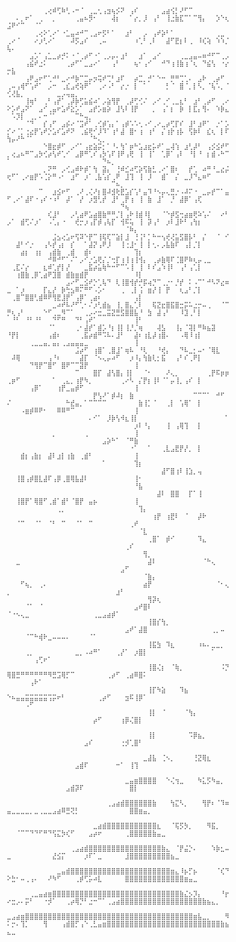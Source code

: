 ⠀⠀⠀⠀⠀⠀⠀⠀⢀⢔⠾⢋⠷⢃⠠⠒⠈⠀⢀⣀⢂⢠⣲⢦⡪⠝⠀⢠⠎⠀⠀⠀⠀⠀⣠⣴⢪⡃⠜⠋⠉⠀⠀⠀⠀⠀⠀⠀⠀⠀⠀⠄⡀⠖⠁⠀⢀⠀⠀⡀⠀⠀⠀⠀⢀⣤⠦⡻⠂⠀⠀⠀⢼⡆⠀⠀⠁⡔⡀⡸⠀⢠⠃⠀⢸⣐⣷⣏⠉⠁⠉⢻⡄⠀⠀⡱⠑⢆⣨⠟⠊⠉⠀⠀⠈⠁⠀⠀⠀⠀⠀⠀⠀⠀⠀⠀⠀⠀⠀⠀⠀⠀⠀⠀⠀⠀⠀⠀
⠀⠀⠀⠀⠀⠀⢀⢔⠕⢁⠔⠁⠐⣁⣤⠴⠚⠉⢀⣠⠖⡫⠃⠁⠀⠀⣰⠃⠀⠀⡠⠀⢠⠞⡵⠃⠁⠀⠀⠀⠀⠀⠀⠀⠀⠀⢀⣀⠀⢀⠔⠈⠀⠀⠀⠔⡰⢃⠔⠁⠀⠀⠀⠼⡫⣠⠎⠀⠀⢀⠤⠀⠀⠀⠀⠀⠀⠰⢁⠃⢀⠇⠀⠀⣼⠋⣟⡆⠇⢀⠀⠸⢎⢵⠀⠱⠱⡈⢧⠄⠀⠀⠀⠀⠀⠀⠀⠀⠀⠀⠀⠀⠀⠀⠀⠀⠀⠀⠀⠀⠀⠀⠀⠀⠀⠀⠀⠀
⠀⠀⠀⠀⠀⣠⡡⠁⢠⣁⣀⡴⡚⠅⠐⠈⢀⡴⠋⠐⠁⢀⡠⡤⠄⣰⠃⠀⠀⣰⠁⠀⣠⠊⠀⠀⠀⠀⢀⣀⣠⣤⠤⠶⠚⠋⠉⢀⡠⠀⠀⠀⠀⢠⣮⠞⣐⠅⠀⠀⠀⠀⢀⡴⠋⠁⣀⣠⠔⠁⠀⠀⢠⠃⠀⠀⠀⢦⠂⢠⠊⠀⠀⠚⠙⢰⢸⣷⢰⠈⢆⠀⠙⣮⢣⠀⠐⡔⡒⣧⠀⠀⠀⠀⠀⠀⠀⠀⠀⠀⠀⠀⠀⠀⠀⠀⠀⠀⠀⠀⠀⠀⠀⠀⠀⠀⠀⠀
⠀⠀⠀⠀⢠⠟⣠⠖⠋⢁⠚⠃⣀⠔⠚⡷⠉⣉⡤⡲⢭⠞⢉⠃⣰⠏⠀⠀⡴⣉⡀⡚⠁⠑⠒⠀⡛⠛⢉⢁⠄⠀⣠⠗⠀⢀⡴⠋⠀⢀⠤⢠⢾⠋⢡⠞⠁⠀⡠⠒⠀⢀⣎⣠⢞⢵⠟⠁⠀⢀⠔⠠⠃⠀⡔⡐⠀⡇⠀⠁⠀⠀⠀⠀⡃⠈⠀⣿⠈⡀⡇⠣⡀⠈⢧⠡⡀⠈⢊⢜⣧⡀⠀⠀⠀⠀⠀⠀⠀⣀⡠⢤⣤⡀⠀⠀⠀⠀⠀⠀⠀⠀⠀⠀⠀⠀⠀⠀
⠀⠀⠀⠀⢸⢶⠃⠀⢀⠃⢠⡞⠁⢀⡼⡷⢋⣥⣮⠴⠁⡠⣵⢻⡟⠀⢀⡼⢋⢊⠌⠀⡠⠊⢀⠊⢀⣀⣆⠃⠀⣰⠃⢀⡴⠋⠀⢀⠔⠕⡡⠞⣠⠝⠁⠀⣠⠊⢀⣤⠖⣡⠞⣕⡡⠁⠀⣠⡞⡡⣶⡵⠀⣸⢣⠇⢸⡟⠀⠀⠀⡀⠀⢠⠁⡆⠀⡷⠀⡇⣏⡄⢻⠄⠀⠱⡷⣄⠀⠡⡹⡇⠀⢀⡀⠄⠒⠈⠁⠀⠀⠀⠀⠉⠓⢤⡀⠀⠀⠀⠀⠀⠀⠀⠀⠀⠀⠀
⠀⠀⠀⠀⠈⠙⠀⠀⡎⢠⠋⠀⣠⡮⠔⠈⣩⠞⠁⢀⢊⡾⢡⡄⠁⢠⡾⠡⠡⢂⠠⠊⢀⠔⣀⡴⢋⡏⠎⠀⣸⠃⣰⠟⠁⠀⡐⠁⡡⡊⠔⠈⡁⢐⣔⡟⢡⠞⡑⣡⠎⣡⠞⠝⠀⢀⣮⢟⠊⡸⠹⠁⢰⠃⣼⠀⣿⠂⢰⠀⢰⠃⠀⡌⢰⡗⢰⡧⠀⢫⡷⠇⠀⣎⢆⠀⡇⠏⢳⡤⠜⠓⠈⠁⠀⠀⠀⠀⠀⠀⠀⠀⠀⠀⠀⠀⠈⠓⢄⡀⠀⠀⠀⠀⠀⠀⠀⠀
⠀⠀⠀⠀⠀⠀⠀⠀⠑⣿⣖⡾⠋⠀⡠⠊⠁⢠⣖⣵⡭⡂⠁⠘⠄⢳⠁⡶⠓⣡⣰⣖⡥⠞⠁⣀⢼⢱⠀⣰⢃⡼⠃⠀⢠⡪⣪⠞⠋⡀⢔⣠⠦⠛⠉⣠⡳⢊⡴⢣⠞⢁⠊⠀⣠⡿⠛⢁⠎⢠⡳⢡⠏⢸⠟⢠⢟⠀⢸⠀⢸⠁⠀⢁⡿⠁⢠⠇⠀⠘⡇⠘⠀⡆⣾⠠⠓⠉⠁⠀⠀⠀⠀⠀⠀⠀⠀⠀⠀⠀⠀⠀⠀⠀⠀⠀⠀⠀⠀⠙⠦⡀⠀⠀⠀⠀⠀⠀
⠀⠀⠀⠀⠀⠀⠀⠀⡀⠝⠛⠀⡠⢊⣠⠾⠗⡾⠁⢳⠀⣽⡄⠀⢘⠾⣊⠴⢋⡵⢫⣷⣃⢀⠔⠁⣿⠆⠀⠀⡞⢁⠀⠴⠛⠘⣀⣔⡬⢖⠋⠁⢀⠔⣶⡟⠡⢈⡕⠛⠠⠂⠀⣰⠋⠀⡰⠁⢀⣧⢡⡎⢀⠟⠀⣸⢹⠀⢸⠀⡸⠀⠀⣾⠁⠀⡌⠀⣀⡸⠙⣄⠶⠋⠀⠀⠀⠀⠀⠀⠀⠀⠀⠀⠀⠀⠀⠀⠀⠀⠀⠀⠀⠀⠀⠀⠀⠀⠀⠀⠀⠉⠦⡀⠀⠀⠀⠀
⠀⠀⠀⠀⠀⠀⠀⠉⠀⠀⣰⣪⠖⠋⠀⢀⠜⢀⢌⠜⡆⣿⠼⣺⢗⣟⣡⡎⢡⠃⣤⠹⠘⠢⡤⢄⣛⡐⠠⠼⠍⠐⠀⣀⡤⡞⠉⠁⣤⠋⢀⠔⠁⣼⠏⠐⢠⠎⠐⠰⠃⠀⡼⠁⠀⡜⠀⡰⣻⢃⡞⠀⣸⠃⢀⡟⢰⠀⢸⠀⣷⠀⣸⠁⠀⡘⠀⣼⡿⠁⢠⢏⠀⠀⠀⠀⠀⠀⠀⠀⠀⠀⠀⠀⠀⠀⠀⠀⠀⠀⠀⠀⠀⠀⠀⠀⠀⠀⠀⠀⠀⠀⠀⠙⢦⠀⠀⠀
⠀⠀⠀⠀⠀⠀⠀⠀⠀⢎⣸⠃⠀⠀⡠⢃⣴⠟⣡⣴⣿⣷⠛⠛⡈⡇⢠⠗⢸⣾⠸⡇⠀⠀⠈⠑⡾⣫⢒⣴⣶⢟⠵⢡⠌⠀⠀⠔⠃⡠⠁⠀⣾⢋⠌⡰⠁⠀⠠⢁⡄⠐⠀⠀⢞⡒⡰⢠⡏⡾⢠⢧⡏⠀⢺⠯⢥⠀⢸⠀⡽⢠⠃⠀⡰⠇⣸⠗⠃⢠⢳⡆⠀⠀⠀⠀⠀⠀⠀⠀⠀⠀⠀⠀⠀⠀⠀⠀⠀⠀⠀⠀⠀⠀⠀⠀⠀⠀⠀⠀⠀⠀⠀⠀⠈⠷⡄⠀
⠀⠀⠀⠀⠀⠀⠀⠀⠀⠀⣨⣢⢔⣡⠖⢫⠽⠑⡟⠉⢸⢯⢏⠉⣵⡇⣸⠀⢘⢨⠃⡁⠓⠒⢢⢞⢜⣥⣫⣿⡧⠃⠀⡌⠀⠀⠈⠀⠊⠀⠀⣼⠃⠊⡐⠀⠀⢠⠣⡞⢠⡆⠀⡎⠀⠀⠁⣼⡝⢠⠟⡸⠀⠀⢸⢐⣸⠂⢸⠀⡇⢂⠄⡠⣧⣷⠏⠀⢠⡇⡈⡇⠀⠀⠀⠀⠀⠀⠀⠀⠀⣴⡆⠀⢰⡆⠀⢠⣾⣷⠀⢀⣾⠀⠀⣾⠆⠀⠀⠀⠀⠀⠀⠀⠀⠀⢹⡆
⠀⠀⠀⠀⠀⠀⠀⠀⠀⠚⠿⠚⠋⠁⠌⠁⡠⠊⡐⣡⢟⡌⡈⢒⡏⢰⢸⢰⢸⢺⡄⠀⢀⡴⣷⢿⠏⢈⣿⠟⠷⢆⡤⢀⣀⠀⠀⠀⠀⠀⢀⣏⠌⡔⠀⠀⠀⣆⠾⢁⡞⡇⡜⠀⠀⠀⣀⣯⡴⣥⢷⠓⠒⠋⠉⠡⢸⠀⢸⠀⠇⠎⣠⠱⢸⠇⠀⢠⠃⢠⢁⡇⠀⠀⠀⠀⠀⠀⠀⠀⢰⣿⣷⢀⡿⢁⣴⠟⣹⣿⠀⣾⣷⣶⣾⡟⠀⠀⠀⠀⠀⠀⠀⠀⠀⠀⠸⡇
⠀⠀⠀⠀⠀⠀⠀⠀⠀⠀⠀⠀⠀⣠⠔⠋⣀⣪⠞⡑⢁⢧⠙⠀⢇⢸⣿⢺⡞⡚⡯⢴⡙⠉⢀⡐⠂⡘⡞⠀⠅⠠⠉⠁⠚⠣⠝⣔⠶⣀⠀⠁⡰⠀⠀⠀⠀⡏⣄⡜⠀⡷⢓⣢⠿⠍⠛⠋⠠⡡⠂⠀⠀⠀⢀⠀⢀⡇⢨⠀⣶⡜⢸⠀⡟⠀⠀⢆⣠⠃⡈⡇⠀⠀⠀⠀⠀⠀⠀⢀⣿⠉⣿⣿⢃⣾⠿⠟⢻⣟⣸⡟⠁⢠⡿⠁⢀⣴⠆⠀⠀⠀⠀⠀⠀⠀⢠⡇
⠀⠀⠀⠀⠀⠀⠀⠀⠀⠀⣀⠴⠞⠧⠜⠋⢁⠂⠌⡰⢃⣾⣦⠀⢸⡀⣿⣄⢁⠇⠀⠀⢯⣝⣖⣿⣯⣿⣒⡭⠥⣐⡒⠤⢀⠀⠀⠈⠉⡛⢆⢠⠃⠀⠀⠀⠀⠑⠋⢀⣀⠻⠉⠁⠀⠀⢀⡠⠔⣒⣀⣭⣝⣛⣫⣿⣿⣧⠘⠀⣳⠀⣼⢠⠃⠀⠀⠸⣹⢀⠃⡇⠀⠀⠀⠀⠀⠀⠀⠘⠃⠀⠘⠃⠘⠃⠀⠀⠙⠋⠛⠀⠀⠙⠃⢠⠞⠁⠀⠀⠀⠀⠀⠀⠀⠀⢸⠃
⠀⠀⠀⠀⠀⠀⠀⠀⠀⠈⠁⠀⠀⠀⠀⢀⠂⣼⡞⠁⣾⡡⠘⡆⢸⡇⢸⡘⡈⢶⠀⠀⠀⢼⣣⠀⠀⢸⡄⠈⢽⡇⠛⠷⣦⣽⠀⠀⠀⠘⡟⡇⠀⠀⠀⠀⠀⠀⢠⣾⠆⠀⠀⠀⠀⢀⣯⡴⣾⠛⠩⠧⠄⣸⠃⠀⠀⣼⠆⢰⣇⡼⢰⣿⠄⠀⠀⠠⢿⠸⢰⡇⠀⠀⠀⠀⠀⠀⠀⠀⠀⠀⠀⢀⣀⣀⣤⡀⣤⡄⢀⣠⣤⣤⣤⣀⠀⠀⠀⠀⠀⠀⠀⠀⠀⠀⢸⠀
⠀⠀⠀⠀⠀⠀⠀⠀⠀⠀⠀⠀⠀⠀⠀⣨⡴⠋⠀⢰⣿⠁⢀⣿⣸⠁⢶⠧⠀⠘⢇⠀⠀⠘⢞⡄⠀⠀⠙⠧⣀⡂⠤⠂⠈⢿⣇⠀⠀⠀⠼⢿⠀⠀⠀⠀⠀⠀⢠⠘⠆⠀⠀⠀⠀⣼⡏⠀⠈⠢⢄⡤⠴⠋⠀⠀⡰⠸⡄⢳⣷⢇⡂⣯⠀⠀⢠⠃⠎⢀⠟⡇⠀⠀⠀⠀⠀⠀⠀⠀⠀⠀⠀⠙⢻⡟⠉⣿⠋⠀⣿⠟⠉⠉⣽⡟⠀⠀⠀⠀⠀⠀⠀⠀⠀⠀⢸⠀
⠀⠀⠀⠀⠀⠀⠀⠀⠀⠀⠀⠀⠀⠀⠀⠉⠀⠀⠀⣿⡏⠀⣼⢣⣿⡄⢸⡇⠀⠀⠈⠂⠀⠀⠀⠜⢄⡀⠀⠀⠀⠀⠀⠀⢀⡟⠯⡶⡶⢀⡶⠋⠀⠀⠀⠀⠀⠀⠀⠁⠀⢀⣄⡀⢰⡟⠳⡀⠀⠀⠀⠀⠀⠀⢀⠔⠣⠀⡌⡟⡆⢸⠇⠈⠁⡤⢸⡀⢠⠎⠀⡇⠀⠀⠀⠀⠀⠀⠀⠀⠀⠀⠀⢠⡿⠁⠀⠀⠀⢰⡟⣀⣤⡾⠋⠀⠀⠀⠀⠀⠀⠀⠀⠀⠀⠀⢸⠀
⠀⠀⠀⠀⠀⠀⠀⠀⠀⠀⠀⠀⠀⠀⠀⠀⠀⠀⠀⡟⢣⠜⠁⡾⠼⡆⠀⣷⠀⠀⠀⠀⠀⠀⠀⠀⠀⠀⠀⠀⠀⠉⠉⠉⠁⠀⠚⠋⠀⠌⠀⠀⠀⠀⠀⠀⠀⠀⠀⠀⠀⠀⠓⣞⣤⡀⠁⠉⠉⠉⠉⠀⠀⠀⠀⠀⠀⠀⣷⢸⡁⠈⠀⠀⢀⡇⠀⢡⢿⠁⠀⡇⠀⠀⠀⠀⠀⠀⠀⠀⠀⠠⣶⡾⠿⠟⠂⠀⠀⠿⠿⠛⠉⠀⠀⠀⠀⠀⠀⠀⠀⠀⠀⠀⠀⠀⢸⠀
⠀⠀⠀⠀⠀⠀⠀⠀⠀⠀⠀⠀⠀⠀⠀⠀⠀⠀⠄⠊⠁⠀⡸⡷⢣⠺⣆⢸⡇⠀⠀⠀⠀⠀⠀⠀⠀⠀⠀⠀⠀⠀⠀⠀⠀⠀⠀⠀⠁⠀⠀⠀⠀⠀⠀⠀⠀⠀⠀⠀⠀⠀⠀⠀⠀⠀⠀⠀⠀⠀⠀⠀⠀⠀⠀⠀⠀⡰⠇⠘⡄⠀⠀⠀⢸⠀⢠⢿⢹⠀⠀⡇⠀⠀⠀⠀⠀⠀⠀⠀⠀⠀⠀⠀⠀⠀⠀⠀⡀⠀⠀⠀⠀⠀⠀⢀⠀⠀⠀⠀⠀⠀⠀⠀⠀⠀⢸⠀
⠀⠀⠀⠀⠀⠀⠀⠀⠀⠀⠀⠀⠀⠀⠀⠀⠀⠀⠀⠀⠀⣠⡵⠓⠁⠀⠈⠛⣷⠀⠀⠀⠀⠀⠀⠀⠀⠀⠀⠀⠀⠀⠀⠀⠀⠀⠀⠀⠀⠀⠀⠀⠀⠀⠀⠀⠀⠀⠀⠀⠀⠀⠀⠀⠀⠀⠀⠀⠀⠀⠀⠀⠀⠀⠀⠀⠐⠁⠀⠀⠁⠀⠀⢀⣇⣠⣟⡟⡜⡀⠀⡇⠀⠀⠀⠀⠀⠀⠀⠀⠀⣾⡆⢠⣷⡆⠀⣼⠇⣰⡇⢰⣷⠀⢀⣾⠃⠀⠀⠀⠀⠀⠀⠀⠀⠀⢸⠀
⠀⠀⠀⠀⠀⠀⠀⠀⠀⠀⠀⠀⠀⠀⠀⠀⠀⠀⠀⠀⠀⠁⠀⠀⠀⠀⠀⠀⢹⡆⠀⠀⠀⠀⠀⠀⠀⠀⠀⠀⠀⠀⠀⠀⠀⠀⠀⠀⠀⠀⠀⠀⠀⠀⠀⠀⠀⠀⠀⠀⠀⠀⠀⠀⠀⠀⠀⠀⠀⠀⠀⠀⠀⠀⠀⠀⠀⠀⠀⠀⠀⠀⠀⣼⠋⣿⢰⠇⢸⣱⡀⢤⠀⠀⠀⠀⠀⠀⠀⠀⢸⣿⢠⡾⣿⣇⣼⠏⢠⡿⢀⣿⢿⣧⣼⠇⠀⠀⠀⠀⠀⠀⠀⠀⠀⠀⢸⠂
⠀⠀⠀⠀⠀⠀⠀⠀⠀⠀⠀⠀⠀⠀⠀⠀⠀⠀⠀⠀⠀⠀⠀⠀⠀⠀⠀⠀⠘⣧⠀⠀⠀⠀⠀⠀⠀⠀⠀⠀⠀⠀⠀⠀⠀⠀⠀⠀⠀⠀⠀⠀⠀⠀⠀⠀⠀⠀⠀⠀⠀⠀⠀⠀⠀⠀⠀⠀⠀⠀⠀⠀⠀⠀⠀⠀⠀⠀⠀⠀⠀⠀⣼⠇⠀⣿⣿⠀⠀⡏⠁⢸⠀⠀⠀⠀⠀⠀⠀⠀⢸⣿⡟⠁⢿⣿⠋⢀⣾⠁⣾⠃⠈⣿⡟⠀⣤⡦⠀⠀⠀⠀⠀⠀⠀⠀⢸⠀
⠀⠀⠀⠀⠀⠀⠀⠀⠀⠀⠀⢀⡀⠀⠀⠀⠀⠀⠀⠀⠀⠀⠀⠀⠀⠀⠀⠀⠀⢹⡄⠀⠀⠀⠀⠀⠀⠀⠀⠀⠀⠀⠀⠀⠀⠀⠀⠀⠀⠀⠀⠀⠀⠀⠀⠀⠀⠀⠀⠀⠀⠀⠀⠀⠀⠀⠀⠀⠀⠀⠀⠀⠀⠀⠀⠀⠀⠀⠀⠀⠀⢰⡟⠀⢰⣟⠇⠀⠈⠀⠀⡼⠗⠀⠀⠀⠀⠀⠀⠀⠈⠉⠀⠀⠈⠁⠀⠈⠃⠀⠉⠀⠀⠈⠁⠀⠉⠀⠀⠀⠀⠀⠀⠀⠀⢀⠞⠀
⠀⠀⠀⠀⠀⠀⠀⠀⠀⠀⠀⠀⠀⠀⠀⠀⠀⠀⠀⠀⠀⠀⠀⠀⠀⠀⠀⠀⠀⠈⣇⠀⠀⠀⠀⠀⠀⠀⠀⠀⠀⠀⠀⠀⠀⠀⠀⠀⠀⠀⠀⠀⠀⠀⠀⠀⠀⠀⠀⠀⠀⠀⠀⠀⠀⠀⠀⠀⠀⠀⠀⠀⠀⠀⠀⠀⠀⠀⠀⠀⢀⣿⠁⠀⡾⠊⠀⠀⠀⠀⠀⠹⣄⠀⠀⠀⠀⠀⠀⠀⠀⠀⠀⠀⠀⠀⠀⠀⠀⠀⠀⠀⠀⠀⠀⠀⠀⠀⠀⠀⠀⠀⠀⠀⢀⠎⠀⠀
⠀⠀⠀⠀⠀⠀⠀⠀⠀⠀⠀⠀⠀⠀⠀⠀⠀⠀⠀⠀⠀⠀⠀⠀⠀⠀⠀⠀⠀⠀⢻⡀⠀⠀⠀⠀⠀⠀⠀⠀⠀⠀⠀⠀⠀⠀⠀⠀⠀⠀⠀⣀⠀⠀⠀⠀⠀⠀⠀⠀⠀⠀⠀⠀⠀⠀⠀⠀⠀⠀⠀⠀⠀⠀⠀⠀⠀⠀⠀⠀⣼⠇⠀⠀⠀⠀⠀⠀⠀⠀⠀⠀⠈⠓⢄⠀⠀⠀⠀⠀⠀⠀⠀⠀⠀⠀⠀⠀⠀⠀⠀⠀⠀⠀⠀⠀⠀⠀⠀⠀⠀⠀⠀⣠⠋⠀⠀⠀
⠀⠀⠀⠀⠀⠀⠀⠀⠀⠀⠀⠀⠀⠀⠀⠀⠀⠀⠀⠀⠀⠀⠀⠀⠀⠀⠀⠀⠀⠀⠈⣷⡄⠀⠀⠀⠀⠀⠀⠀⠀⠀⠀⠀⠀⠀⠀⠀⠀⠀⠀⠀⠋⢦⡀⠀⢀⠄⠀⠀⠀⠀⠀⠀⠀⠀⠀⠀⠀⠀⠀⠀⠀⠀⠀⠀⠀⠀⠀⣴⡟⠀⠀⠀⠀⠀⠀⠀⠀⠀⠀⠀⠀⠀⠀⠈⠂⢄⡀⠀⠀⠀⠀⠀⠀⠀⠀⠀⠀⠀⠀⠀⠀⠀⠀⠀⠀⠀⠀⠀⠀⠀⣰⠃⠀⠀⠀⠀
⠀⠀⠀⠀⠀⠀⠀⠀⠀⠀⠀⠀⠀⠀⠀⠀⠀⠀⠀⠀⠀⠀⠀⠀⠀⠀⠀⠀⠀⠀⠀⢻⡽⢆⠀⠀⠀⠀⠀⠀⠀⠀⠀⠀⠀⠀⠀⠀⠀⠀⠀⠀⠀⠈⠁⠀⠈⠀⠀⠀⠀⠀⠀⠀⠀⠀⠀⠀⠀⠀⠀⠀⠀⠀⠀⠀⠀⣠⠞⣿⠇⠀⠀⠀⠀⠀⠀⠀⠀⠀⠀⠀⠀⠀⠀⠀⠀⠀⠈⠐⠢⢄⣀⠀⠀⠀⠀⠀⠀⠀⠀⠀⠀⠀⠀⠀⠀⢀⣀⣠⣴⡾⠁⠀⠀⠀⠀⠀
⠀⠀⠀⠀⠀⠀⠀⠀⠀⠀⠀⠀⠀⠀⠀⠀⠀⠀⠀⠀⠀⠀⠀⠀⠀⠀⠀⠀⠀⠀⠀⢸⣿⡎⢳⡀⠀⠀⠀⠀⠀⠀⠀⠀⠀⠀⠀⠀⠀⠀⠀⠀⠀⠀⠀⠀⠀⠀⠀⠀⠀⠀⠀⠀⠀⠀⠀⠀⠀⠀⠀⠀⠀⠀⠀⣠⠞⠁⣼⣿⠀⠀⠀⠀⠀⠀⠀⠀⠀⠀⠀⠀⠀⠀⢀⡀⠤⠀⠀⠀⠀⠀⠈⠉⠓⢾⠗⣀⠤⠤⠤⠄⠀⠀⠀⠀⠈⠁⠀⠀⠀⠀⠀⠀⠀⠀⠀⠀
⠀⠀⠀⠀⠀⠀⠀⠀⠀⠀⠀⠀⠀⠀⠀⠀⠀⠀⠀⠀⠀⠀⠀⠀⠀⠀⠀⠀⠀⠀⠀⢸⣯⣳⠀⠹⣆⠀⠀⠀⠀⠀⠰⠦⠄⣀⣀⡀⠀⠀⠀⠀⠀⢀⡀⠀⠀⠀⠀⠀⠀⠀⠀⠀⣀⡀⠠⠴⠛⠁⠀⠀⠀⢀⡜⠁⠀⡰⣿⡇⠀⠀⠀⠀⠀⠀⠀⠀⠀⠀⠀⠀⠀⠀⠁⠀⠀⠀⠀⠀⠀⠀⠀⠀⢠⢋⠖⠁⠀⠀⠀⠀⠀⠀⠀⠀⠀⠀⠀⠀⠀⠀⠀⠀⠀⠀⠀⠀
⠀⠀⠀⠀⠀⠀⠀⠀⠀⠀⠀⠀⠀⠀⠀⠀⠀⠀⠀⠀⠀⠀⠀⠀⠀⠀⠀⠀⠀⠀⠀⢸⣿⢌⡆⠀⠈⢷⡀⠀⠀⠀⠀⠀⠀⠀⠀⠨⡙⢿⣿⣛⠛⠛⠛⠛⠛⠛⠻⣛⣩⢿⡋⠉⠀⠀⠀⠀⠀⠀⠀⢀⡴⠋⠀⢀⣴⠿⣿⠅⠀⠀⠀⠀⠀⠀⠀⠀⠀⠀⠀⠀⠀⠀⠀⠀⠀⠀⠀⠀⠀⠀⠀⢠⠗⠁⠀⠀⠀⠀⠀⠀⠀⠀⠀⠀⠀⠀⠀⠀⠀⠀⠀⠀⠀⠀⠀⠀
⠀⠀⠀⠀⠀⠀⠀⠀⠀⠀⠀⠀⠀⠀⠀⠀⠀⠀⠀⠀⠀⠀⠀⠀⠀⠀⠀⠀⠀⠀⠀⢸⡏⠳⣵⠀⠀⠀⠹⣦⠀⠀⠀⠀⠀⠀⠀⠀⠀⠑⠦⣤⣤⣭⣭⣭⣭⣭⢩⡭⠖⠃⠀⠀⠀⠀⠀⠀⠀⢀⡴⠋⠀⠀⠀⣲⠯⢸⡿⠁⠀⠀⠀⠀⠀⠀⠀⠀⠀⠀⠀⠀⠀⠀⠀⠀⠀⠀⠀⠀⠀⠀⠠⠋⠀⠀⠀⠀⠀⠀⠀⠀⠀⠀⠀⠀⠀⠀⠀⠀⠀⠀⠀⠀⠀⠀⠀⠀
⠀⠀⠀⠀⠀⠀⠀⠀⠀⠀⠀⠀⠀⠀⠀⠀⠀⠀⠀⠀⠀⠀⠀⠀⠀⠀⠀⠀⠀⠀⠀⢸⡇⠀⠈⠀⠀⠀⠀⠈⢳⡄⠀⠀⠀⠀⠀⠀⠀⠀⠀⠀⠀⠀⠀⠀⠀⠀⠀⠀⠀⠀⠀⠀⠀⠀⠀⠀⡴⠋⠀⠀⠀⠀⢰⡿⢌⣿⡇⠀⠀⠀⠀⠀⠀⠀⠀⠀⠀⠀⠀⠀⠀⠀⠀⠀⠀⠀⠀⠀⠀⠀⠀⠀⠀⠀⠀⠀⠀⠀⠀⠀⠀⠀⠀⠀⠀⠀⠀⠀⠀⠀⠀⠀⠀⠀⠀⠀
⠀⠀⠀⠀⠀⠀⠀⠀⠀⠀⠀⠀⠀⠀⠀⠀⠀⠀⠀⠀⠀⠀⠀⠀⠀⠀⠀⠀⠀⠀⠀⢸⡇⠀⠀⠀⠀⠀⠀⠀⠩⡿⣦⡀⠀⠀⠀⠀⠀⠀⠀⠀⠀⠀⠀⠀⠀⠀⠀⠀⠀⠀⠀⠀⠀⠀⣠⠎⠀⠀⠀⠀⠀⠀⢐⡺⢁⣿⠃⠀⠀⠀⠀⠀⠀⠀⠀⠀⠀⠀⠀⠀⠀⠀⠀⠀⠀⠀⠀⠀⠀⠀⠀⠀⠀⠀⠀⠀⠀⠀⠀⠀⠀⠀⠀⠀⠀⠀⠀⠀⠀⠀⠀⠀⠀⠀⠀⠀
⠀⠀⠀⠀⠀⠀⠀⠀⠀⠀⠀⠀⠀⠀⠀⠀⠀⠀⠀⠀⠀⠀⠀⠀⠀⠀⠀⠀⠀⠀⣀⣼⣧⠀⢈⠢⡀⠀⠀⠀⠀⢘⣝⢿⣆⠀⠀⠀⠀⠀⠀⠀⠀⠀⠀⠀⠀⠀⠀⠀⠀⠀⠀⠀⣠⣾⠏⠀⠀⠀⠀⠀⠀⠒⠁⠀⢸⢹⠀⠀⠀⠀⠀⠀⠀⠀⠀⠀⠀⠀⠀⠀⠀⠀⠀⠀⠀⠀⠀⠀⠀⠀⠀⠀⠀⠀⠀⠀⠀⠀⠀⠀⠀⠀⠀⠀⠀⠀⠀⠀⠀⠀⠀⠀⠀⠀⠀⠀
⠀⠀⠀⠀⠀⠀⠀⠀⠀⠀⠀⠀⠀⠀⠀⠀⠀⠀⠀⠀⠀⠀⠀⠀⠀⠀⣀⣤⣶⣿⣿⣿⣿⠀⠀⠑⢌⢲⣀⠀⠀⠀⠳⣅⡫⠳⣤⡀⠀⠀⠀⠀⠀⠀⠀⠀⠀⠀⠀⠀⠀⠀⣠⣾⡽⠏⠀⠀⠀⠀⠀⠀⠀⠀⠀⠀⣿⡇⠀⠀⠀⠀⠀⠀⠀⠀⠀⠀⠀⠀⠀⠀⠀⠀⠀⠀⠀⠀⠀⠀⠀⠀⠀⠀⠀⠀⠀⠀⠀⠀⠀⠀⠀⠀⠀⠀⠀⠀⠀⠀⠀⠀⠀⠀⠀⠀⠀⠀
⠀⠀⠀⠀⠀⠀⠀⠀⠀⠀⠀⠀⠀⠀⠀⠀⠀⠀⠀⠀⠀⠀⢀⣠⣴⣾⣿⣿⣿⣿⣿⣿⣷⠀⠀⠀⢳⣍⠣⡀⠀⠀⠀⢻⡟⠆⠈⠹⠶⣤⣀⣀⣀⣀⡀⣀⢀⣀⣀⣠⣴⠿⣛⢝⡃⠀⠀⠀⠀⠀⠀⠀⠀⠀⠀⠀⣿⣿⣶⣤⡀⠀⠀⠀⠀⠀⠀⠀⠀⠀⠀⠀⠀⠀⠀⠀⠀⠀⠀⠀⠀⠀⠀⠀⠀⠀⠀⠀⠀⠀⠀⠀⠀⠀⠀⠀⠀⠀⠀⠀⠀⠀⠀⠀⠀⠀⠀⠀
⠀⠀⠀⠀⠀⠀⠀⠀⠀⠀⠀⠀⠀⠀⠀⠀⠀⠀⠀⣀⣴⣾⣿⣿⣿⣿⣿⣿⣿⣿⣿⣿⣿⣆⠀⠀⠈⢯⡫⡳⡀⠀⠀⠀⠻⣯⡀⠀⠀⠀⠀⠈⠉⠉⠙⠙⠋⠛⠙⢫⣍⡳⢎⠋⠀⠀⠀⣠⡴⠖⠀⠀⠀⠀⠀⢀⣿⣿⣿⣿⣿⣷⣤⣀⠀⠀⠀⠀⠀⠀⠀⠀⠀⠀⠀⠀⠀⠀⠀⠀⠀⠀⠀⠀⠀⠀⠀⠀⠀⠀⠀⠀⠀⠀⠀⠀⠀⠀⠀⠀⠀⠀⠀⠀⠀⠀⠀⠀
⠀⠀⠀⠀⠀⠀⠀⠀⠀⠀⠀⠀⠀⠀⢀⣠⣴⣾⣿⣿⣿⣿⣿⣿⣿⣿⣿⣿⣿⣿⣿⣿⣿⣿⣷⣄⠀⠈⡟⣬⡑⠄⠀⠀⠀⠱⡷⣂⠤⣀⠀⠀⠀⠀⠀⠀⠀⠀⠀⣜⣪⡍⠀⠀⠀⠀⡰⠏⠁⣀⠀⠀⠀⠀⠀⣸⣿⣿⣿⣿⣿⣿⣿⣿⣿⣦⣀⠀⠀⠀⠀⠀⠀⠀⠀⠀⠀⠀⠀⠀⠀⠀⠀⠀⠀⠀⠀⠀⠀⠀⠀⠀⠀⠀⠀⠀⠀⠀⠀⠀⠀⠀⠀⠀⠀⠀⠀⠀
⠀⠀⠀⠀⠀⠀⠀⠀⠀⠀⠀⣀⣤⣾⣿⣿⣿⣿⣿⣿⣿⣿⣿⣿⣿⣿⣿⣿⣿⣿⣿⣿⣿⣿⣿⣿⣶⣄⠸⡦⡋⡦⠀⠀⠀⠀⠈⢎⠙⠕⣓⠂⠤⢀⢠⠄⠀⠀⠜⠳⠋⠀⠀⠀⢀⡾⢋⡥⠴⣇⠀⠀⠀⠀⠀⣿⣿⣿⣿⣿⣿⣿⣿⣿⣿⣿⣿⣿⣶⣤⣀⠀⠀⠀⠀⠀⠀⠀⠀⠀⠀⠀⠀⠀⠀⠀⠀⠀⠀⠀⠀⠀⠀⠀⠀⠀⠀⠀⠀⠀⠀⠀⠀⠀⠀⠀⠀⠀
⠀⠀⠀⠀⠀⢀⣀⣤⣴⣶⣿⣿⣿⣿⣿⣿⣿⣿⣿⣿⣿⣿⣿⣿⣿⣿⣿⣿⣿⣿⣿⣿⣿⣿⣿⣿⣿⣿⣷⣌⡢⡹⡄⠀⠀⠀⠀⠘⡖⠔⣒⡠⠄⡭⠃⠀⠀⠐⡺⠁⠀⠀⢀⡴⢿⡙⠃⣐⠒⠉⠁⢀⣠⣴⣿⣿⣿⣿⣿⣿⣿⣿⣿⣿⣿⣿⣿⣿⣿⣿⣿⣿⣷⣦⣄⡀⠀⠀⠀⠀⠀⠀⠀⠀⠀⠀⠀⠀⠀⠀⠀⠀⠀⠀⠀⠀⠀⠀⠀⠀⠀⠀⠀⠀⠀⠀⠀⠀
⣀⣠⣴⣶⣿⣿⣿⣿⣿⣿⣿⣿⣿⣿⣿⣿⣿⣿⣿⣿⣿⣿⣿⣿⣿⣿⣿⣿⣿⣿⣿⣿⣿⣿⣿⣿⣿⣿⣿⣿⣿⣶⣧⣀⡀⠀⠀⠀⠻⠅⡒⠄⢹⡁⠀⠀⠀⢻⠀⠀⠀⢠⣾⣿⡋⢠⠑⢀⣃⣤⣶⣿⣿⣿⣿⣿⣿⣿⣿⣿⣿⣿⣿⣿⣿⣿⣿⣿⣿⣿⣿⣿⣿⣿⣿⣿⣷⣦⣄⣀⠀⠀⠀⠀⠀⠀⠀⠀⠀⠀⠀⠀⠀⠀⠀⠀⠀⠀⠀⠀⠀⠀⠀⠀⠀⠀⠀⠀
